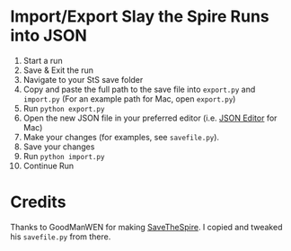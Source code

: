 # Import/Export Slay the Spire Runs into JSON

1. Start a run
2. Save & Exit the run
3. Navigate to your StS save folder
4. Copy and paste the full path to the save file into `export.py` and `import.py` (For an example path for Mac, open `export.py`)
5. Run `python export.py`
6. Open the new JSON file in your preferred editor (i.e. [JSON Editor](https://apps.apple.com/us/app/json-editor/id567740330?mt=12) for Mac)
7. Make your changes (for examples, see `savefile.py`).
8. Save your changes
9. Run `python import.py`
10. Continue Run

# Credits

Thanks to GoodManWEN for making [SaveTheSpire](https://github.com/GoodManWEN/SaveTheSpire). I copied and tweaked his `savefile.py` from there.

